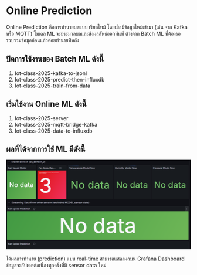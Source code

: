 # Online Prediction

<!-- Online Prection ทำงานอย่างไร  -->
Online Prediction คือการทำนายผลแบบ เรียลไทม์ โดยเมื่อมีข้อมูลใหม่เข้ามา (เช่น จาก Kafka หรือ MQTT) โมเดล ML จะประมวลผลและส่งผลลัพธ์ออกทันที ต่างจาก Batch ML ที่ต้องรอรวบรวมข้อมูลก่อนแล้วค่อยทำนายทีหลัง

## ปิดการใช้งานของ Batch ML ดังนี้

1. Iot-class-2025-kafka-to-jsonl
2. Iot-class-2025-predict-then-influxdb
3. Iot-class-2025-train-from-data


## เริ่มใช้งาน Online ML ดังนี้

1. Iot-class-2025-server
2. Iot-class-2025-mqtt-bridge-kafka
3. Iot-class-2025-data-to-influxdb

## ผลที่ได้จากการใช้ ML มีดังนี้

![alt text](image.png)
<!-- แนบรูป Grafana  พร้อมอธิบาย -->
ได้ผลการทำนาย (prediction) แบบ real-time
สามารถแสดงผลบน Grafana Dashboard
ข้อมูลจะอัปเดตต่อเนื่องทุกครั้งที่มี sensor data ใหม่